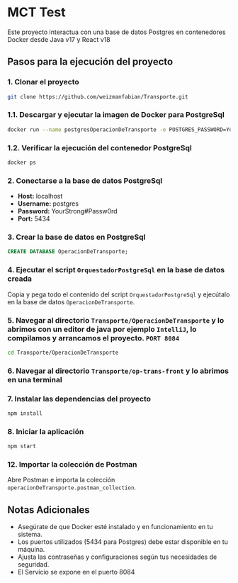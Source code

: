 
# MCT Test

Este proyecto interactua con una base de datos Postgres en contenedores Docker desde Java v17 y React v18

## Pasos para la ejecución del proyecto

### 1. Clonar el proyecto

```bash
git clone https://github.com/weizmanfabian/Transporte.git
```

### 1.1. Descargar y ejecutar la imagen de Docker para PostgreSql

```bash
docker run --name postgresOperacionDeTransporte -e POSTGRES_PASSWORD=YourStrong#Passw0rd -d -p 5434:5432 postgres
```

### 1.2. Verificar la ejecución del contenedor PostgreSql

```bash
docker ps
```

### 2. Conectarse a la base de datos PostgreSql

- **Host:** localhost
- **Username:** postgres
- **Password:** YourStrong#Passw0rd
- **Port:** 5434

### 3. Crear la base de datos en PostgreSql

```sql
CREATE DATABASE OperacionDeTransporte;
```

### 4. Ejecutar el script `OrquestadorPostgreSql` en la base de datos creada

Copia y pega todo el contenido del script `OrquestadorPostgreSql` y ejecútalo en la base de datos `OperacionDeTransporte`.

### 5. Navegar al directorio `Transporte/OperacionDeTransporte` y lo abrimos con un editor de java por ejemplo `IntelliJ`, lo compilamos y arrancamos el proyecto. `PORT 8084`

```bash
cd Transporte/OperacionDeTransporte
```

### 6. Navegar al directorio `Transporte/op-trans-front` y lo abrimos en una terminal

### 7. Instalar las dependencias del proyecto

```bash
npm install
```

### 8. Iniciar la aplicación

```bash
npm start
```

### 12. Importar la colección de Postman

Abre Postman e importa la colección `operacionDeTransporte.postman_collection`.

## Notas Adicionales

- Asegúrate de que Docker esté instalado y en funcionamiento en tu sistema.
- Los puertos utilizados (5434 para Postgres) debe estar disponible en tu máquina.
- Ajusta las contraseñas y configuraciones según tus necesidades de seguridad.
- El Servicio se expone en el puerto 8084
